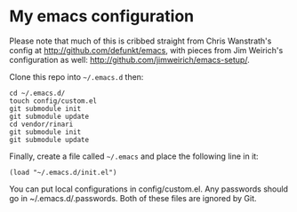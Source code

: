 # My emacs configuration

Please note that much of this is cribbed straight from Chris
Wanstrath's config at http://github.com/defunkt/emacs, with pieces
from Jim Weirich's configuration as well:
http://github.com/jimweirich/emacs-setup/.

Clone this repo into `~/.emacs.d` then:

    cd ~/.emacs.d/
    touch config/custom.el
    git submodule init
    git submodule update
    cd vendor/rinari
    git submodule init
    git submodule update


Finally, create a file called `~/.emacs` and place the following line in it:

    (load "~/.emacs.d/init.el")

You can put local configurations in config/custom.el. Any passwords
should go in ~/.emacs.d/.passwords. Both of these files are ignored by
Git.